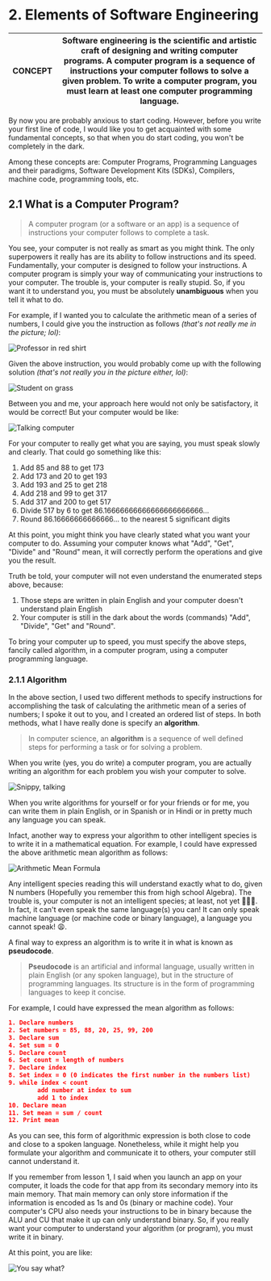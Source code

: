 # 2. Elements of Software Engineering

| CONCEPT | Software engineering is the scientific and artistic craft of designing and writing computer programs. A computer program is a sequence of instructions your computer follows to solve a given problem. To write a computer program, you must learn at least one computer programming language. |
| :---: | :-----------: |

By now you are probably anxious to start coding. However, before you write your first line of code, I would like you to get acquainted with some fundamental concepts, so that when you do start coding, you won't be completely in the dark. 

Among these concepts are: Computer Programs, Programming Languages and their paradigms, Software Development Kits (SDKs), Compilers, machine code, programming tools, etc.

## 2.1 What is a Computer Program?

> A computer program (or a software or an app) is a sequence of instructions your computer follows to complete a task.

You see, your computer is not really as smart as you might think. The only superpowers it really has are its ability to follow instructions and its speed. Fundamentally, your computer is designed to follow your instructions. A computer program is simply your way of communicating your instructions to your computer. The trouble is, your computer is really stupid. So, if you want it to understand you, you must be absolutely **unambiguous** when you tell it what to do.

For example, if I wanted you to calculate the arithmetic mean of a series of numbers, I could give you the instruction as follows _(that's not really me in the picture; lol)_:

![Professor in red shirt](media/professor-red-shirt.png)

Given the above instruction, you would probably come up with the following solution _(that's not really you in the picture either, lol)_:

![Student on grass](media/student-on-grass.png)

Between you and me, your approach here would not only be satisfactory, it would be correct! But your computer would be like:

![Talking computer](media/talking-computer.png)

For your computer to really get what you are saying, you must speak slowly and clearly. That could go something like this:

1. Add 85 and 88 to get 173
2. Add 173 and 20 to get 193
3. Add 193 and 25 to get 218
4. Add 218 and 99 to get 317
5. Add 317 and 200 to get 517
6. Divide 517 by 6 to get 86.16666666666666666666666…
7. Round 86.16666666666666… to the nearest 5 significant digits

At this point, you might think you have clearly stated what you want your computer to do. Assuming your computer knows what "Add", "Get", "Divide" and "Round" mean, it will correctly perform the operations and give you the result.

Truth be told, your computer will not even understand the enumerated steps above, because: 
1. Those steps are written in plain English and your computer doesn't understand plain English
2. Your computer is still in the dark about the words (commands) "Add", "Divide", "Get" and "Round". 

To bring your computer up to speed, you must specify the above steps, fancily called algorithm, in a computer program, using a computer programming language.

### 2.1.1 Algorithm

In the above section, I used two different methods to specify instructions for accomplishing the task of calculating the arithmetic mean of a series of numbers; I spoke it out to you, and I created an ordered list of steps. In both methods, what I have really done is specify an **algorithm**.

> In computer science, an **algorithm** is a sequence of well defined steps for performing a task or for solving a problem.

When you write (yes, you do write) a computer program, you are actually writing an algorithm for each problem you wish your computer to solve.

![Snippy, talking](media/snippy.png)

When you write algorithms for yourself or for your friends or for me, you can write them in plain English, or in Spanish or in Hindi or in pretty much any language you can speak. 

Infact, another way to express your algorithm to other intelligent species is to write it in a mathematical equation. For example, I could have expressed the above arithmetic mean algorithm as follows:

![Arithmetic Mean Formula](media/arithmetic-mean-formula.png)

Any intelligent species reading this will understand exactly what to do, given N numbers (Hopefully you remember this from high school Algebra). The trouble is, your computer is not an intelligent species; at least, not yet 🤷🏿‍♀️. In fact, it can't even speak the same language(s) you can! It can only speak machine language (or machine code or binary language), a language you cannot speak! 😩.

A final way to express an algorithm is to write it in what is known as **pseudocode**. 

> **Pseudocode** is an artificial and informal language, usually written in plain English (or any spoken language), but in the structure of programming languages. Its structure is in the form of programming languages to keep it concise. 

For example, I could have expressed the mean algorithm as follows:

```json
1. Declare numbers
2. Set numbers = 85, 88, 20, 25, 99, 200
3. Declare sum
4. Set sum = 0
5. Declare count
6. Set count = length of numbers
7. Declare index 
8. Set index = 0 (0 indicates the first number in the numbers list)
9. while index < count
        add number at index to sum
	    add 1 to index
10. Declare mean
11. Set mean = sum / count
12. Print mean
```

As you can see, this form of algorithmic expression is both close to code and close to a spoken language. Nonetheless, while it might help you formulate your algorithm and communicate it to others, your computer still cannot understand it. 

If you remember from lesson 1, I said when you launch an app on your computer, it loads the code for that app from its secondary memory into its main memory. That main memory can only store information if the information is encoded as 1s and 0s (binary or machine code). Your computer's CPU also needs your instructions to be in binary because the ALU and CU that make it up can only understand binary. So, if you really want your computer to understand your algorithm (or program), you must write it in binary.

At this point, you are like:

![You say what?](media/you-say-what.png)